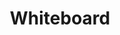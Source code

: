 ---
title: "Whiteboard"
weight: 1
ShowReadingTime: false
ShowWordCount: false
ShowAuthor: false
hideAuthor: true
summary: Nice squiggle
url: /tools/whiteboard/whiteboard.html
---